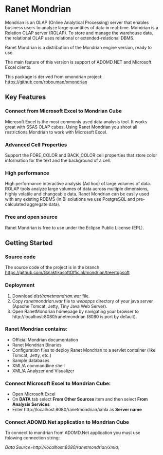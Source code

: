 # Ranet Mondrian

Mondrian is an OLAP (Online Analytical Processing) server that enables business users to analyze large quantities of data in real-time. Mondrian is a Relation OLAP server (ROLAP). To store and manage the warehouse data, the relational OLAP uses relational or extended-relational DBMS.

Ranet Mondrian is a distribution of the Mondrian engine version, ready to use.

The main feature of this version is support of ADOMD.NET and Microsoft Excel clients.

This package is derived from xmondrian project: https://github.com/rpbouman/xmondrian


## Key Features

### Connect from Microsoft Excel to Mondrian Cube
Microsoft Excel is the most commonly used data analysis tool. It works great with SSAS OLAP cubes. 
Using Ranet Mondrian you shoot all restrictions Mondrian to work with Microsoft Excel.

### Advanced Cell Properties 
Support the FORE_COLOR and BACK_COLOR cell properties that store color information for the text and the background of a cell.

### High performance
High performance interactive analysis (Ad hoc) of large volumes of data.
ROLAP tools analyze large volumes of data across multiple dimensions, highly volatile and changeable data. 
Ranet Mondrian can be easily used with any existing RDBMS (in BI solutions we use PostgreSQL and pre-calculated aggregate data). 

### Free and open source
Ranet Mondrian is free to use under the Eclipse Public License (EPL).

## Getting Started

### Source code
The source code of the project is in the branch https://github.com/GalaktikasoftOfficial/mondrian/tree/topsoft

### Deployment
1. Download *dist/ranetmondrian.war* file.
2. Copy *ranetmondrian.war* file to *webapps* directory of your java server (Apache Tomcat, Jetty, Tiny Java Web Server).
3. Open RanetMondrian homepage by navigating your browser to http://localhost:8080/ranetmondrian (8080 is port by default).

### Ranet Mondrian contains: 
- Official Mondrian documentation
- Ranet Mondrian Binaries
- Configuration files to deploy Ranet Mondrian to a servlet container (like Tomcat, Jetty, etc.)
- Sample databases
- XML/A commandline shell
- XML/A Analyzer and Visualizer

### Connect Microsoft Excel to Mondrian Cube:
- Open Microsoft Excel
- On **DATA** tab select **From Other Sources** item and then select **From Analysis Services**
- Enter http://localhost:8080/ranetmondrian/xmla as **Server name**

### Connect ADOMD.Net application to Mondrian Cube
To connect to mondrian from ADOMD.Net application you must use folowing connection string:

*Data Source=http://localhost:8080/ranetmondrian/xmla;*
